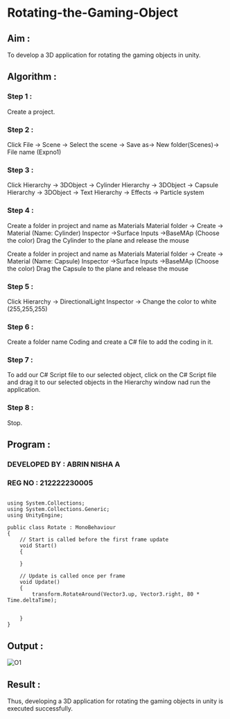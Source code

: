 # Rotating-the-Gaming-Object

## Aim :

To develop a 3D application for rotating the gaming objects in unity.

## Algorithm :

### Step 1 :

Create a project.

### Step 2 :

Click File -> Scene -> Select the scene -> Save as-> New folder(Scenes)-> File name (Expno1)


### Step 3 :

Click Hierarchy -> 3DObject -> Cylinder Hierarchy -> 3DObject -> Capsule Hierarchy -> 3DObject -> Text Hierarchy -> Effects -> Particle system


### Step 4 :

Create a folder in project and name as Materials Material folder -> Create -> Material (Name: Cylinder) Inspector ->Surface Inputs ->BaseMAp (Choose the color) Drag the Cylinder to the plane and release the mouse

Create a folder in project and name as Materials Material folder -> Create -> Material (Name: Capsule) Inspector ->Surface Inputs ->BaseMAp (Choose the color) Drag the Capsule to the plane and release the mouse
 
 
### Step 5 :

Click Hierarchy -> DirectionalLight Inspector -> Change the color to white (255,255,255)


### Step 6 :

Create a folder name Coding and create a C# file to add the coding in it.


### Step 7 :

To add our C# Script file to our selected object, click on the C# Script file and drag it to our selected objects in the Hierarchy window nad run the application.


### Step 8 :

Stop.

## Program :
### DEVELOPED BY : ABRIN NISHA A
### REG NO : 212222230005
```

using System.Collections;
using System.Collections.Generic;
using UnityEngine;

public class Rotate : MonoBehaviour
{
    // Start is called before the first frame update
    void Start()
    {
        
    }

    // Update is called once per frame
    void Update()
    {
        transform.RotateAround(Vector3.up, Vector3.right, 80 * Time.deltaTime);
    
        
    }
}
```
## Output :

![O1](https://github.com/Abrinnisha6/Rotating-the-Gaming-Object/assets/118889454/e52ceee7-b8f4-4ba1-bb00-d9189c9dde24)


## Result :

Thus, developing a 3D application for rotating the gaming objects in unity is executed successfully.

